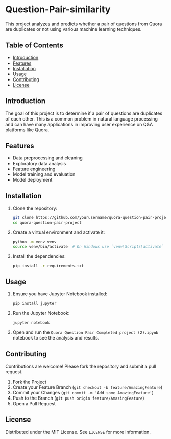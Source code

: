 # Question-Pair-similarity

This project analyzes and predicts whether a pair of questions from Quora are duplicates or not using various machine learning techniques.

## Table of Contents
- [Introduction](#introduction)
- [Features](#features)
- [Installation](#installation)
- [Usage](#usage)
- [Contributing](#contributing)
- [License](#license)

## Introduction

The goal of this project is to determine if a pair of questions are duplicates of each other. This is a common problem in natural language processing and can have many applications in improving user experience on Q&A platforms like Quora.

## Features

- Data preprocessing and cleaning
- Exploratory data analysis
- Feature engineering
- Model training and evaluation
- Model deployment

## Installation

1. Clone the repository:
    ```bash
    git clone https://github.com/yourusername/quora-question-pair-project.git
    cd quora-question-pair-project
    ```

2. Create a virtual environment and activate it:
    ```bash
    python -m venv venv
    source venv/bin/activate  # On Windows use `venv\Scripts\activate`
    ```

3. Install the dependencies:
    ```bash
    pip install -r requirements.txt
    ```

## Usage

1. Ensure you have Jupyter Notebook installed:
    ```bash
    pip install jupyter
    ```

2. Run the Jupyter Notebook:
    ```bash
    jupyter notebook
    ```

3. Open and run the `Quora Question Pair Completed project (2).ipynb` notebook to see the analysis and results.

## Contributing

Contributions are welcome! Please fork the repository and submit a pull request.

1. Fork the Project
2. Create your Feature Branch (`git checkout -b feature/AmazingFeature`)
3. Commit your Changes (`git commit -m 'Add some AmazingFeature'`)
4. Push to the Branch (`git push origin feature/AmazingFeature`)
5. Open a Pull Request

## License

Distributed under the MIT License. See `LICENSE` for more information.

